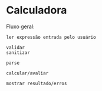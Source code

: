 # Calculadora

Fluxo geral:

```
ler expressão entrada pelo usuário

validar
sanitizar

parse

calcular/avaliar

mostrar resultado/erros
```